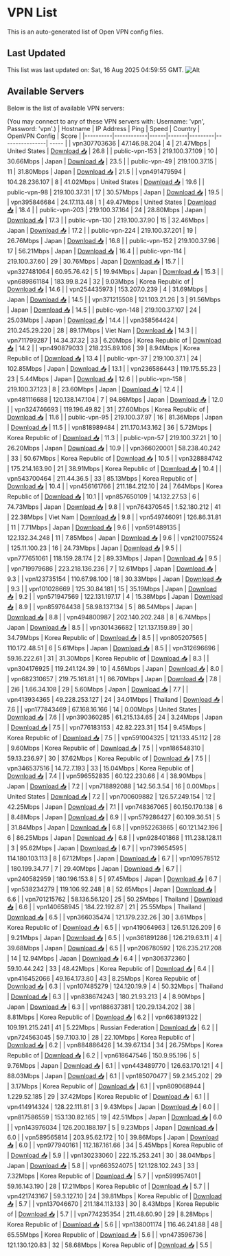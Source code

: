 # VPN List

This is an auto-generated list of Open VPN config files.

## Last Updated

This list was last updated on: Sat, 16 Aug 2025 04:59:55 GMT.
![Alt](https://repobeats.axiom.co/api/embed/186b98318ef1479477931607c1ad7d823f12451f.svg "Repobeats analytics image")

## Available Servers

Below is the list of available VPN servers:

(You may connect to any of these VPN servers with: Username: 'vpn', Password: 'vpn'.)
| Hostname | IP Address | Ping | Speed | Country | OpenVPN Config | Score |
|----------|------------|------|-------|---------|----------------| ----- |
| vpn307703636 | 47.146.98.204 | 4 | 21.47Mbps | United States | [Download 📥](./configs/server_0_US.ovpn) | 26.8 |
| public-vpn-153 | 219.100.37.109 | 10 | 30.66Mbps | Japan | [Download 📥](./configs/server_1_JP.ovpn) | 23.5 |
| public-vpn-49 | 219.100.37.15 | 11 | 31.80Mbps | Japan | [Download 📥](./configs/server_2_JP.ovpn) | 21.5 |
| vpn491479594 | 104.28.236.107 | 8 | 41.02Mbps | United States | [Download 📥](./configs/server_3_US.ovpn) | 19.6 |
| public-vpn-98 | 219.100.37.31 | 17 | 30.57Mbps | Japan | [Download 📥](./configs/server_4_JP.ovpn) | 19.5 |
| vpn395846684 | 24.17.113.48 | 1 | 49.47Mbps | United States | [Download 📥](./configs/server_5_US.ovpn) | 18.4 |
| public-vpn-203 | 219.100.37.164 | 24 | 28.80Mbps | Japan | [Download 📥](./configs/server_6_JP.ovpn) | 17.3 |
| public-vpn-130 | 219.100.37.90 | 15 | 32.46Mbps | Japan | [Download 📥](./configs/server_7_JP.ovpn) | 17.2 |
| public-vpn-224 | 219.100.37.201 | 19 | 26.76Mbps | Japan | [Download 📥](./configs/server_8_JP.ovpn) | 16.8 |
| public-vpn-152 | 219.100.37.96 | 17 | 56.21Mbps | Japan | [Download 📥](./configs/server_9_JP.ovpn) | 16.4 |
| public-vpn-114 | 219.100.37.60 | 29 | 30.76Mbps | Japan | [Download 📥](./configs/server_10_JP.ovpn) | 15.7 |
| vpn327481064 | 60.95.76.42 | 5 | 19.94Mbps | Japan | [Download 📥](./configs/server_11_JP.ovpn) | 15.3 |
| vpn689861184 | 183.99.8.24 | 32 | 9.03Mbps | Korea Republic of | [Download 📥](./configs/server_12_KR.ovpn) | 14.6 |
| vpn254435973 | 153.207.0.239 | 4 | 31.69Mbps | Japan | [Download 📥](./configs/server_13_JP.ovpn) | 14.5 |
| vpn371215508 | 121.103.21.26 | 3 | 91.56Mbps | Japan | [Download 📥](./configs/server_14_JP.ovpn) | 14.5 |
| public-vpn-148 | 219.100.37.107 | 24 | 25.03Mbps | Japan | [Download 📥](./configs/server_15_JP.ovpn) | 14.4 |
| vpn358564424 | 210.245.29.220 | 28 | 89.17Mbps | Viet Nam | [Download 📥](./configs/server_16_VN.ovpn) | 14.3 |
| vpn711799287 | 14.34.37.32 | 33 | 6.20Mbps | Korea Republic of | [Download 📥](./configs/server_17_KR.ovpn) | 14.2 |
| vpn490879033 | 218.235.89.106 | 39 | 8.94Mbps | Korea Republic of | [Download 📥](./configs/server_18_KR.ovpn) | 13.4 |
| public-vpn-37 | 219.100.37.1 | 24 | 102.85Mbps | Japan | [Download 📥](./configs/server_19_JP.ovpn) | 13.1 |
| vpn236586443 | 119.175.55.23 | 23 | 5.44Mbps | Japan | [Download 📥](./configs/server_20_JP.ovpn) | 12.6 |
| public-vpn-158 | 219.100.37.123 | 8 | 23.60Mbps | Japan | [Download 📥](./configs/server_21_JP.ovpn) | 12.4 |
| vpn481116688 | 120.138.147.104 | 7 | 94.86Mbps | Japan | [Download 📥](./configs/server_22_JP.ovpn) | 12.0 |
| vpn324746693 | 119.196.49.82 | 31 | 27.60Mbps | Korea Republic of | [Download 📥](./configs/server_23_KR.ovpn) | 11.6 |
| public-vpn-95 | 219.100.37.97 | 16 | 81.36Mbps | Japan | [Download 📥](./configs/server_24_JP.ovpn) | 11.5 |
| vpn818989484 | 211.170.143.162 | 36 | 5.72Mbps | Korea Republic of | [Download 📥](./configs/server_25_KR.ovpn) | 11.3 |
| public-vpn-57 | 219.100.37.21 | 10 | 26.20Mbps | Japan | [Download 📥](./configs/server_26_JP.ovpn) | 10.9 |
| vpn366020001 | 58.238.40.242 | 33 | 50.67Mbps | Korea Republic of | [Download 📥](./configs/server_27_KR.ovpn) | 10.5 |
| vpn328884742 | 175.214.163.90 | 21 | 38.91Mbps | Korea Republic of | [Download 📥](./configs/server_28_KR.ovpn) | 10.4 |
| vpn543700464 | 211.44.36.5 | 33 | 85.13Mbps | Korea Republic of | [Download 📥](./configs/server_29_KR.ovpn) | 10.4 |
| vpn456161766 | 211.184.212.10 | 24 | 7.64Mbps | Korea Republic of | [Download 📥](./configs/server_30_KR.ovpn) | 10.1 |
| vpn857650109 | 14.132.27.53 | 6 | 74.73Mbps | Japan | [Download 📥](./configs/server_31_JP.ovpn) | 9.8 |
| vpn764370545 | 1.52.180.212 | 41 | 22.38Mbps | Viet Nam | [Download 📥](./configs/server_32_VN.ovpn) | 9.8 |
| vpn549746091 | 126.86.31.81 | 11 | 7.71Mbps | Japan | [Download 📥](./configs/server_33_JP.ovpn) | 9.6 |
| vpn591489135 | 122.132.34.248 | 11 | 7.85Mbps | Japan | [Download 📥](./configs/server_34_JP.ovpn) | 9.6 |
| vpn210075524 | 125.11.100.23 | 16 | 24.73Mbps | Japan | [Download 📥](./configs/server_35_JP.ovpn) | 9.5 |
| vpn777651061 | 118.159.28.174 | 2 | 89.33Mbps | Japan | [Download 📥](./configs/server_36_JP.ovpn) | 9.5 |
| vpn719979686 | 223.218.136.236 | 7 | 12.61Mbps | Japan | [Download 📥](./configs/server_37_JP.ovpn) | 9.3 |
| vpn123735154 | 110.67.98.100 | 18 | 30.33Mbps | Japan | [Download 📥](./configs/server_38_JP.ovpn) | 9.3 |
| vpn101028669 | 125.30.84.181 | 15 | 35.19Mbps | Japan | [Download 📥](./configs/server_39_JP.ovpn) | 9.2 |
| vpn571947569 | 122.131.197.17 | 4 | 15.38Mbps | Japan | [Download 📥](./configs/server_40_JP.ovpn) | 8.9 |
| vpn859764438 | 58.98.137.134 | 5 | 86.54Mbps | Japan | [Download 📥](./configs/server_41_JP.ovpn) | 8.8 |
| vpn494800987 | 202.140.202.248 | 8 | 6.74Mbps | Japan | [Download 📥](./configs/server_42_JP.ovpn) | 8.5 |
| vpn301436682 | 121.137.159.89 | 30 | 34.79Mbps | Korea Republic of | [Download 📥](./configs/server_43_KR.ovpn) | 8.5 |
| vpn805207565 | 110.172.48.51 | 6 | 5.61Mbps | Japan | [Download 📥](./configs/server_44_JP.ovpn) | 8.5 |
| vpn312696696 | 59.16.222.61 | 31 | 31.30Mbps | Korea Republic of | [Download 📥](./configs/server_45_KR.ovpn) | 8.3 |
| vpn304176925 | 119.241.124.39 | 10 | 4.56Mbps | Japan | [Download 📥](./configs/server_46_JP.ovpn) | 8.0 |
| vpn682310657 | 219.75.161.81 | 1 | 86.70Mbps | Japan | [Download 📥](./configs/server_47_JP.ovpn) | 7.8 |
| 2i6 | 1.66.34.108 | 29 | 5.60Mbps | Japan | [Download 📥](./configs/server_48_JP.ovpn) | 7.7 |
| vpn413934365 | 49.228.253.127 | 24 | 34.01Mbps | Thailand | [Download 📥](./configs/server_49_TH.ovpn) | 7.6 |
| vpn177843469 | 67.168.16.166 | 14 | 0.00Mbps | United States | [Download 📥](./configs/server_50_US.ovpn) | 7.6 |
| vpn390360285 | 61.215.134.65 | 24 | 3.24Mbps | Japan | [Download 📥](./configs/server_51_JP.ovpn) | 7.5 |
| vpn776183153 | 42.82.223.31 | 154 | 9.45Mbps | Korea Republic of | [Download 📥](./configs/server_52_KR.ovpn) | 7.5 |
| vpn591004325 | 121.133.45.112 | 28 | 9.60Mbps | Korea Republic of | [Download 📥](./configs/server_53_KR.ovpn) | 7.5 |
| vpn186548310 | 59.13.236.97 | 30 | 37.62Mbps | Korea Republic of | [Download 📥](./configs/server_54_KR.ovpn) | 7.5 |
| vpn346537516 | 14.72.7.193 | 33 | 15.04Mbps | Korea Republic of | [Download 📥](./configs/server_55_KR.ovpn) | 7.4 |
| vpn596552835 | 60.122.230.66 | 4 | 38.90Mbps | Japan | [Download 📥](./configs/server_56_JP.ovpn) | 7.2 |
| vpn718892088 | 142.56.3.54 | 16 | 0.00Mbps | United States | [Download 📥](./configs/server_57_US.ovpn) | 7.2 |
| vpn700609882 | 126.57.249.154 | 12 | 42.25Mbps | Japan | [Download 📥](./configs/server_58_JP.ovpn) | 7.1 |
| vpn748367065 | 60.150.170.138 | 6 | 8.48Mbps | Japan | [Download 📥](./configs/server_59_JP.ovpn) | 6.9 |
| vpn579286427 | 60.109.36.51 | 5 | 31.84Mbps | Japan | [Download 📥](./configs/server_60_JP.ovpn) | 6.8 |
| vpn952263865 | 60.121.142.196 | 6 | 86.25Mbps | Japan | [Download 📥](./configs/server_61_JP.ovpn) | 6.8 |
| vpn928401868 | 111.238.128.11 | 3 | 95.62Mbps | Japan | [Download 📥](./configs/server_62_JP.ovpn) | 6.7 |
| vpn739654595 | 114.180.103.113 | 8 | 67.12Mbps | Japan | [Download 📥](./configs/server_63_JP.ovpn) | 6.7 |
| vpn109578512 | 180.199.34.77 | 7 | 29.40Mbps | Japan | [Download 📥](./configs/server_64_JP.ovpn) | 6.7 |
| vpn240582959 | 180.196.153.8 | 5 | 97.45Mbps | Japan | [Download 📥](./configs/server_65_JP.ovpn) | 6.7 |
| vpn538234279 | 119.106.92.248 | 8 | 52.65Mbps | Japan | [Download 📥](./configs/server_66_JP.ovpn) | 6.6 |
| vpn701215762 | 58.136.56.120 | 25 | 50.25Mbps | Thailand | [Download 📥](./configs/server_67_TH.ovpn) | 6.6 |
| vpn140658945 | 184.22.192.87 | 21 | 25.55Mbps | Thailand | [Download 📥](./configs/server_68_TH.ovpn) | 6.5 |
| vpn366035474 | 121.179.232.26 | 30 | 3.61Mbps | Korea Republic of | [Download 📥](./configs/server_69_KR.ovpn) | 6.5 |
| vpn419064963 | 126.51.126.209 | 6 | 9.21Mbps | Japan | [Download 📥](./configs/server_70_JP.ovpn) | 6.5 |
| vpn361891286 | 126.219.63.11 | 4 | 39.68Mbps | Japan | [Download 📥](./configs/server_71_JP.ovpn) | 6.5 |
| vpn206780592 | 126.235.217.208 | 14 | 12.94Mbps | Japan | [Download 📥](./configs/server_72_JP.ovpn) | 6.4 |
| vpn306372360 | 59.10.44.242 | 33 | 48.42Mbps | Korea Republic of | [Download 📥](./configs/server_73_KR.ovpn) | 6.4 |
| vpn416452066 | 49.164.173.80 | 43 | 8.25Mbps | Korea Republic of | [Download 📥](./configs/server_74_KR.ovpn) | 6.3 |
| vpn107485279 | 124.120.19.9 | 4 | 50.32Mbps | Thailand | [Download 📥](./configs/server_75_TH.ovpn) | 6.3 |
| vpn838674243 | 180.21.93.213 | 4 | 8.90Mbps | Japan | [Download 📥](./configs/server_76_JP.ovpn) | 6.3 |
| vpn188637381 | 120.29.134.202 | 38 | 8.81Mbps | Korea Republic of | [Download 📥](./configs/server_77_KR.ovpn) | 6.2 |
| vpn663891322 | 109.191.215.241 | 41 | 5.22Mbps | Russian Federation | [Download 📥](./configs/server_78_RU.ovpn) | 6.2 |
| vpn724563045 | 59.7.103.10 | 28 | 22.10Mbps | Korea Republic of | [Download 📥](./configs/server_79_KR.ovpn) | 6.2 |
| vpn884886426 | 14.39.67.134 | 34 | 26.75Mbps | Korea Republic of | [Download 📥](./configs/server_80_KR.ovpn) | 6.2 |
| vpn618647546 | 150.9.95.196 | 5 | 9.76Mbps | Japan | [Download 📥](./configs/server_81_JP.ovpn) | 6.1 |
| vpn443489770 | 126.63.170.121 | 4 | 88.03Mbps | Japan | [Download 📥](./configs/server_82_JP.ovpn) | 6.1 |
| vpn185070477 | 59.2.145.202 | 29 | 3.17Mbps | Korea Republic of | [Download 📥](./configs/server_83_KR.ovpn) | 6.1 |
| vpn809068944 | 1.229.52.185 | 29 | 37.42Mbps | Korea Republic of | [Download 📥](./configs/server_84_KR.ovpn) | 6.1 |
| vpn414914324 | 128.22.111.81 | 3 | 9.43Mbps | Japan | [Download 📥](./configs/server_85_JP.ovpn) | 6.0 |
| vpn817586559 | 153.130.82.165 | 19 | 42.51Mbps | Japan | [Download 📥](./configs/server_86_JP.ovpn) | 6.0 |
| vpn143976034 | 126.200.188.197 | 5 | 9.23Mbps | Japan | [Download 📥](./configs/server_87_JP.ovpn) | 6.0 |
| vpn589565814 | 203.95.62.172 | 10 | 39.86Mbps | Japan | [Download 📥](./configs/server_88_JP.ovpn) | 6.0 |
| vpn977940161 | 112.187.161.66 | 34 | 5.45Mbps | Korea Republic of | [Download 📥](./configs/server_89_KR.ovpn) | 5.9 |
| vpn130233060 | 222.15.253.241 | 30 | 38.04Mbps | Japan | [Download 📥](./configs/server_90_JP.ovpn) | 5.8 |
| vpn663524075 | 121.128.102.243 | 33 | 7.32Mbps | Korea Republic of | [Download 📥](./configs/server_91_KR.ovpn) | 5.7 |
| vpn599957401 | 59.16.143.190 | 28 | 17.21Mbps | Korea Republic of | [Download 📥](./configs/server_92_KR.ovpn) | 5.7 |
| vpn421743167 | 59.3.127.10 | 24 | 39.81Mbps | Korea Republic of | [Download 📥](./configs/server_93_KR.ovpn) | 5.7 |
| vpn137046670 | 211.184.113.133 | 30 | 8.43Mbps | Korea Republic of | [Download 📥](./configs/server_94_KR.ovpn) | 5.7 |
| vpn774235354 | 211.48.60.90 | 29 | 8.28Mbps | Korea Republic of | [Download 📥](./configs/server_95_KR.ovpn) | 5.6 |
| vpn138001174 | 116.46.241.88 | 48 | 65.55Mbps | Korea Republic of | [Download 📥](./configs/server_96_KR.ovpn) | 5.6 |
| vpn473596736 | 121.130.120.83 | 32 | 58.68Mbps | Korea Republic of | [Download 📥](./configs/server_97_KR.ovpn) | 5.5 |
